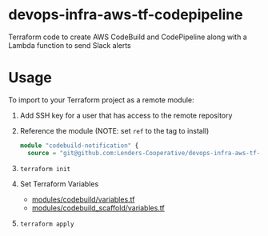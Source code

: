 # devops-infra-aws-tf-codepipeline
Terraform code to create AWS CodeBuild and CodePipeline along with a Lambda function to send Slack alerts

# Usage

To import to your Terraform project as a remote module:

1. Add SSH key for a user that has access to the remote repository

2. Reference the module (NOTE: set `ref` to the tag to install)

    ```Terraform
    module "codebuild-notification" {
      source = "git@github.com:Lenders-Cooperative/devops-infra-aws-tf-codepipeline.git//modules/codebuild_scaffold?ref=main"
    ```

3. `terraform init`

4. Set Terraform Variables

    * [modules/codebuild/variables.tf](modules/codebuild/variables.tf)
    * [modules/codebuild_scaffold/variables.tf](modules/codebuild_scaffold/variables.tf)

5. `terraform apply`